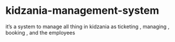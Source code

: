 # kidzania-management-system
 it’s a system to manage all thing in kidzania as ticketing , managing , booking , and the employees 
